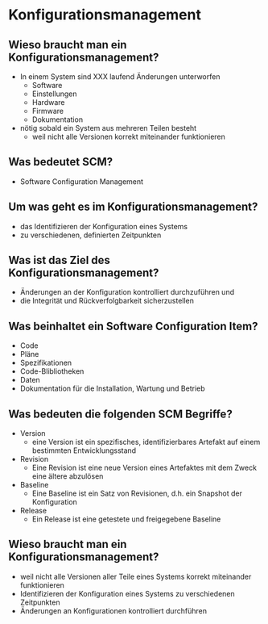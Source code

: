 # Konfigurationsmanagement 

## Wieso braucht man ein Konfigurationsmanagement?
* In einem System sind XXX laufend Änderungen unterworfen
    * Software
    * Einstellungen
    * Hardware
    * Firmware
    * Dokumentation
* nötig sobald ein System aus mehreren Teilen besteht
    * weil nicht alle Versionen korrekt miteinander funktionieren

## Was bedeutet SCM?
* Software Configuration Management 

## Um was geht es im Konfigurationsmanagement?
* das Identifizieren der Konfiguration eines Systems
* zu verschiedenen, definierten Zeitpunkten 

## Was ist das Ziel des Konfigurationsmanagement?
* Änderungen an der Konfiguration kontrolliert durchzuführen und
* die Integrität und Rückverfolgbarkeit sicherzustellen 

## Was beinhaltet ein Software Configuration Item?
* Code
* Pläne
* Spezifikationen
* Code-Blibliotheken
* Daten 
* Dokumentation für die Installation, Wartung und Betrieb

## Was bedeuten die folgenden SCM Begriffe?
* Version
    * eine Version ist ein spezifisches, identifizierbares Artefakt auf einem bestimmten Entwicklungsstand
* Revision
    * Eine Revision ist eine neue Version eines Artefaktes mit dem Zweck eine ältere abzulösen
* Baseline
    * Eine Baseline ist ein Satz von Revisionen, d.h. ein Snapshot der Konfiguration
* Release
    * Ein Release ist eine getestete und freigegebene Baseline

## Wieso braucht man ein Konfigurationsmanagement?
* weil nicht alle Versionen aller Teile eines Systems korrekt miteinander funktionieren
* Identifizieren der Konfiguration eines Systems zu verschiedenen Zeitpunkten
* Änderungen an Konfigurationen kontrolliert durchführen 

